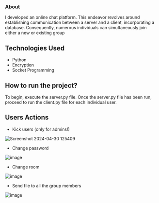 ### About
I developed an online chat platform. This endeavor revolves around establishing communication between a server and a client, incorporating a database. Consequently, numerous individuals can simultaneously join either a new or existing group

## Technologies Used
* Python
* Encryption
* Socket Programming

## How to run the project?
To begin, execute the server.py file. Once the server.py file has been run, proceed to run the client.py file for each individual user.

## Users Actions
* Kick users (only for admins!)

![Screenshot 2024-04-30 125409](https://github.com/AmitLevyTzedek/Online-Group-Chat/assets/149254002/b81d341b-aa8a-468c-bc02-83eb3b2d6465)


* Change password

![image](https://github.com/AmitLevyTzedek/Online-Group-Chat/assets/149254002/c70fc8e3-1526-4a51-9090-376a745b3602)


* Change room

![image](https://github.com/AmitLevyTzedek/Online-Group-Chat/assets/149254002/5d2e9dda-80c7-40cc-84e7-91e661874e7a)

* Send file to all the group members

![image](https://github.com/AmitLevyTzedek/Online-Group-Chat/assets/149254002/526901cb-636a-477b-9f5a-daac045ec16b)

